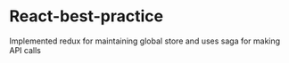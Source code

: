 # React-best-practice
Implemented redux for maintaining global store and uses saga for making API calls 
